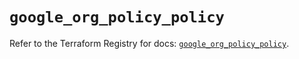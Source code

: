 # `google_org_policy_policy`

Refer to the Terraform Registry for docs: [`google_org_policy_policy`](https://registry.terraform.io/providers/hashicorp/google/6.41.0/docs/resources/org_policy_policy).
